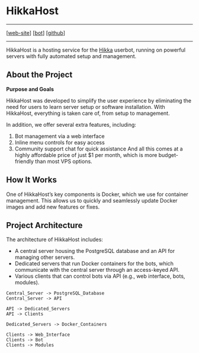# HikkaHost

---

[[web-site](https://hikka.host/)] [[bot](https://t.me/hikkahost_bot/)] [[github](https://github.com/hikkahost)]

---

HikkaHost is a hosting service for the [Hikka](https://hikka.pw/) userbot, running on powerful servers with fully automated setup and management.

## About the Project

**Purpose and Goals**

HikkaHost was developed to simplify the user experience by eliminating the need for users to learn server setup or software installation. With HikkaHost, everything is taken care of, from setup to management.

In addition, we offer several extra features, including:

1. Bot management via a web interface
2. Inline menu controls for easy access
3. Community support chat for quick assistance
And all this comes at a highly affordable price of just $1 per month, which is more budget-friendly than most VPS options.

## How It Works

One of HikkaHost’s key components is Docker, which we use for container management. This allows us to quickly and seamlessly update Docker images and add new features or fixes.

## Project Architecture
The architecture of HikkaHost includes:

- A central server housing the PostgreSQL database and an API for managing other servers.
- Dedicated servers that run Docker containers for the bots, which communicate with the central server through an access-keyed API.
- Various clients that can control bots via API (e.g., web interface, bots, modules).

```diagon/graph
Central_Server -> PostgreSQL_Database
Central_Server -> API

API -> Dedicated_Servers
API -> Clients

Dedicated_Servers -> Docker_Containers

Clients -> Web_Interface
Clients -> Bot
Clients -> Modules
```
